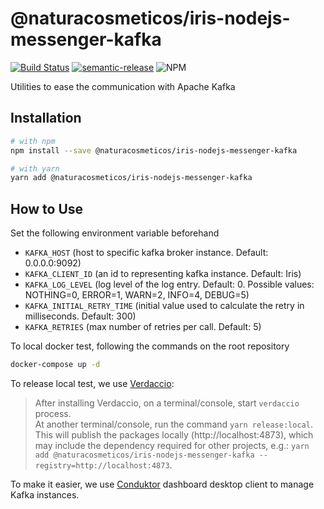 # @naturacosmeticos/iris-nodejs-messenger-kafka

[![Build Status](https://travis-ci.org/natura-cosmeticos/iris-nodejs-messenger-kafka.svg?branch=master)](https://travis-ci.org/natura-cosmeticos/iris-nodejs-messenger-kafka) [![semantic-release](https://img.shields.io/badge/%20%20%F0%9F%93%A6%F0%9F%9A%80-semantic--release-e10079.svg)](https://github.com/semantic-release/semantic-release) ![NPM](https://img.shields.io/npm/l/@naturacosmeticos/api-linter)

Utilities to ease the communication with Apache Kafka

## Installation

```sh
# with npm
npm install --save @naturacosmeticos/iris-nodejs-messenger-kafka

# with yarn
yarn add @naturacosmeticos/iris-nodejs-messenger-kafka
```

## How to Use

Set the following environment variable beforehand

- `KAFKA_HOST` (host to specific kafka broker instance. Default: 0.0.0.0:9092)
- `KAFKA_CLIENT_ID` (an id to representing kafka instance. Default: Iris)
- `KAFKA_LOG_LEVEL` (log level of the log entry. Default: 0. Possible values: NOTHING=0, ERROR=1, WARN=2, INFO=4, DEBUG=5)
- `KAFKA_INITIAL_RETRY_TIME` (initial value used to calculate the retry in milliseconds. Default: 300)
- `KAFKA_RETRIES` (max number of retries per call. Default: 5)

To local docker test, following the commands on the root repository

```sh
docker-compose up -d
```

To release local test, we use [Verdaccio](https://github.com/verdaccio/verdaccio):

> After installing Verdaccio, on a terminal/console, start `verdaccio` process.<br/>
> At another terminal/console, run the command `yarn release:local`. This will publish the packages locally (http://localhost:4873), which may include the dependency required for other projects, e.g.: `yarn add @naturacosmeticos/iris-nodejs-messenger-kafka --registry=http://localhost:4873`.

To make it easier, we use [Conduktor](https://www.conduktor.io/) dashboard desktop client to manage Kafka instances.
